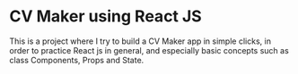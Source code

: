 # CV Maker using React JS
This is a project where I try to build a CV Maker app in simple clicks, in order to practice React js in general, and especially basic concepts such as class Components, Props and State.
